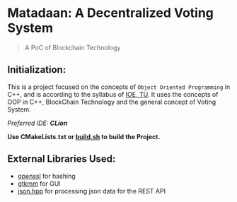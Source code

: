 # Matadaan: A Decentralized Voting System

> A PoC of Blockchain Technology


## Initialization:

This is a project focused on the concepts of `Object Oriented Programming` in C++, and is according to the syllabus of [IOE, TU](https://ioe.edu.np/).
It uses the concepts of OOP in C++, BlockChain Technology and the general concept of Voting System.

*Preferred IDE: **CLion*** 

**Use CMakeLists.txt or [build.sh](./build.sh) to build the Project.**
## External Libraries Used:
- [openssl](https://github.com/openssl/openssl) for hashing
- [gtkmm](http://www.gtkmm.org/en/documentation.html) for GUI
- [json.hpp](https://github.com/nlohmann/json) for processing json data for the REST API
